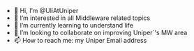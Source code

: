 - 👋 Hi, I’m @UliAtUniper
- 👀 I’m interested in all Middleware related topics
- 🌱 I’m currently learning to understand life
- 💞️ I’m looking to collaborate on improving Uniper`'s MW area
- 📫 How to reach me: my Uniper Email address

<!---
UliAtUniper/UliAtUniper is a ✨ special ✨ repository because its `README.md` (this file) appears on your GitHub profile.
You can click the Preview link to take a look at your changes.
--->
